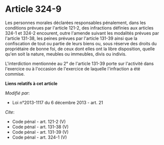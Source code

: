 # Article 324-9

Les personnes morales déclarées responsables pénalement, dans les conditions prévues par l'article 121-2, des infractions
définies aux articles 324-1 et 324-2 encourent, outre l'amende suivant les modalités prévues par l'article 131-38, les peines
prévues par l'article 131-39 ainsi que la confiscation de tout ou partie de leurs biens ou, sous réserve des droits du
propriétaire de bonne foi, de ceux dont elles ont la libre disposition, quelle qu'en soit la nature, meubles ou immeubles,
divis ou indivis. 

L'interdiction mentionnée au 2° de l'article 131-39 porte sur l'activité dans l'exercice ou à l'occasion de l'exercice de
laquelle l'infraction a été commise.

**Liens relatifs à cet article**

_Modifié par_:

  - Loi n°2013-1117 du 6 décembre 2013 - art. 21

_Cite_:

  - Code pénal - art. 121-2 (V)
  - Code pénal - art. 131-38 (V)
  - Code pénal - art. 131-39 (V)
  - Code pénal - art. 324-1 (V)
